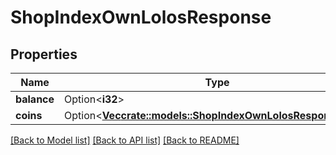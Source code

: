 # ShopIndexOwnLolosResponse

## Properties

Name | Type | Description | Notes
------------ | ------------- | ------------- | -------------
**balance** | Option<**i32**> |  | [optional]
**coins** | Option<[**Vec<crate::models::ShopIndexOwnLolosResponseCoin>**](ShopIndexOwnLolosResponseCoin.md)> |  | [optional]

[[Back to Model list]](../README.md#documentation-for-models) [[Back to API list]](../README.md#documentation-for-api-endpoints) [[Back to README]](../README.md)


